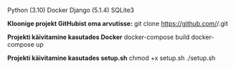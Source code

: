 Python (3.10)
Docker
Django (5.1.4)
SQLite3

**Kloonige projekt GitHubist oma arvutisse:**
git clone https://github.com/<teie-konto>/<projekti-nimi>.git

**Projekti käivitamine kasutades Docker**
docker-compose build
docker-compose up

**Projekti käivitamine kasutades setup.sh**
chmod +x setup.sh
./setup.sh

